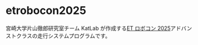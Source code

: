 # etrobocon2025

宮崎大学片山徹郎研究室チーム KatLab が作成する[ET ロボコン 2025](https://www.etrobo.jp/)アドバンストクラスの走行システムプログラムです。
